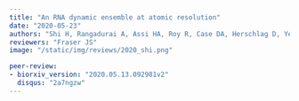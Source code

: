 ```yaml
---
title: "An RNA dynamic ensemble at atomic resolution"
date: "2020-05-23"
authors: "Shi H, Rangadurai A, Assi HA, Roy R, Case DA, Herschlag D, Yesselman JD, Al-Hashimi HM"
reviewers: "Fraser JS"
image: "/static/img/reviews/2020_shi.png"

peer-review:
- biorxiv_version: "2020.05.13.092981v2"
  disqus: "2a7ngzw"
---
```

